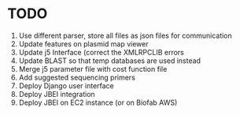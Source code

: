 # TODO
1. Use different parser, store all files as json files for communication
1. Update features on plasmid map viewer
2. Update j5 Interface (correct the XMLRPCLIB errors
4. Update BLAST so that temp databases are used instead
5. Merge j5 parameter file with cost function file
5. Add suggested sequencing primers
5. Deploy Django user interface
6. Deploy JBEI integration
7. Deploy JBEI on EC2 instance (or on Biofab AWS)